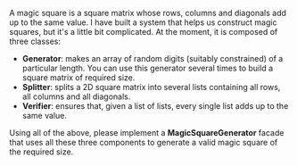 A magic square is a square matrix whose rows, columns and diagonals add up to the same value.
I have built a system that helps us construct magic squares, but it's a little bit complicated. At the moment, it is composed of three classes:

- **Generator**: makes an array of random digits (suitably constrained) of a particular length. You can use this generator several times to build a square matrix of required size. 
- **Splitter**: splits a 2D square matrix into several lists containing all rows, all columns and all diagonals. 
- **Verifier**: ensures that, given a list of lists, every single list adds up to the same value. 

Using all of the above, please implement a **MagicSquareGenerator** facade that uses all these three components to generate a valid magic square of the required size.